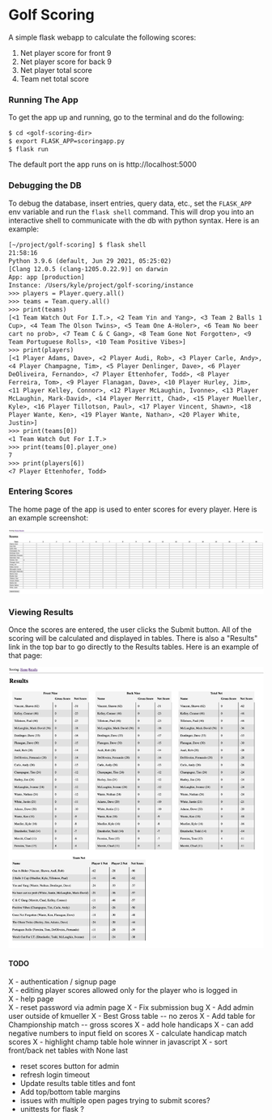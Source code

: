 # Golf Scoring

A simple flask webapp to calculate the following scores:

1. Net player score for front 9
2. Net player score for back 9
3. Net player total score
4. Team net total score

### Running The App
To get the app up and running, go to the terminal and do the following:
```
$ cd <golf-scoring-dir>
$ export FLASK_APP=scoringapp.py
$ flask run
```

The default port the app runs on is http://localhost:5000

### Debugging the DB
To debug the database, insert entries, query data, etc., set the `FLASK_APP` env variable and run the `flask shell` 
command. This will drop you into an interactive shell to communicate with the db with python syntax. Here is an example:

```
[~/project/golf-scoring] $ flask shell                                                                                                                                     21:58:16
Python 3.9.6 (default, Jun 29 2021, 05:25:02)
[Clang 12.0.5 (clang-1205.0.22.9)] on darwin
App: app [production]
Instance: /Users/kyle/project/golf-scoring/instance
>>> players = Player.query.all()
>>> teams = Team.query.all()
>>> print(teams)
[<1 Team Watch Out For I.T.>, <2 Team Yin and Yang>, <3 Team 2 Balls 1 Cup>, <4 Team The Olson Twins>, <5 Team One A-Holer>, <6 Team No beer cart no prob>, <7 Team C & C Gang>, <8 Team Gone Not Forgotten>, <9 Team Portuguese Rolls>, <10 Team Positive Vibes>]
>>> print(players)
[<1 Player Adams, Dave>, <2 Player Audi, Rob>, <3 Player Carle, Andy>, <4 Player Champagne, Tim>, <5 Player Denlinger, Dave>, <6 Player DeOliveira, Fernando>, <7 Player Ettenhofer, Todd>, <8 Player Ferreira, Tom>, <9 Player Flanagan, Dave>, <10 Player Hurley, Jim>, <11 Player Kelley, Connor>, <12 Player McLaughin, Ivonne>, <13 Player McLaughin, Mark-David>, <14 Player Merritt, Chad>, <15 Player Mueller, Kyle>, <16 Player Tillotson, Paul>, <17 Player Vincent, Shawn>, <18 Player Wante, Ken>, <19 Player Wante, Nathan>, <20 Player White, Justin>]
>>> print(teams[0])
<1 Team Watch Out For I.T.>
>>> print(teams[0].player_one)
7
>>> print(players[6])
<7 Player Ettenhofer, Todd>
```

### Entering Scores
The home page of the app is used to enter scores for every player. Here is an example screenshot:

![Entering Score](screenshots/entering-scores-screenshot.jpg?raw=true "Entering Scores")

### Viewing Results
Once the scores are entered, the user clicks the Submit button. All of the scoring will be calculated and displayed in 
tables. There is also a "Results" link in the top bar to go directly to the Results tables. Here is an example of that page:

![Viewing Results](screenshots/viewing-results-screenshot.jpg?raw=true "Viewing Results")


#### TODO
X - authentication / signup page <br>
X - editing player scores allowed only for the player who is logged in <br>
X - help page <br>
X - reset password via admin page
X - Fix submission bug
X - Add admin user outside of kmueller
X - Best Gross table -- no zeros
X - Add table for Championship match -- gross scores
X - add hole handicaps
X - can add negative numbers to input field on scores
X - calculate handicap match scores
X - highlight champ table hole winner in javascript
X - sort front/back net tables with None last
- reset scores button for admin 
- refresh login timeout
- Update results table titles and font
- Add top/bottom table margins
- issues with multiple open pages trying to submit scores?
- unittests for flask ?
